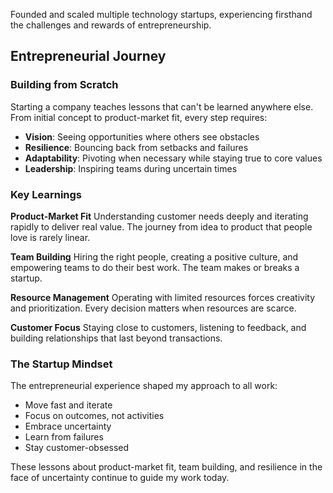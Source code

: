 Founded and scaled multiple technology startups, experiencing firsthand the challenges and rewards of entrepreneurship.

## Entrepreneurial Journey

### Building from Scratch
Starting a company teaches lessons that can't be learned anywhere else. From initial concept to product-market fit, every step requires:

- **Vision**: Seeing opportunities where others see obstacles
- **Resilience**: Bouncing back from setbacks and failures
- **Adaptability**: Pivoting when necessary while staying true to core values
- **Leadership**: Inspiring teams during uncertain times

### Key Learnings

**Product-Market Fit**
Understanding customer needs deeply and iterating rapidly to deliver real value. The journey from idea to product that people love is rarely linear.

**Team Building**
Hiring the right people, creating a positive culture, and empowering teams to do their best work. The team makes or breaks a startup.

**Resource Management**
Operating with limited resources forces creativity and prioritization. Every decision matters when resources are scarce.

**Customer Focus**
Staying close to customers, listening to feedback, and building relationships that last beyond transactions.

### The Startup Mindset

The entrepreneurial experience shaped my approach to all work:
- Move fast and iterate
- Focus on outcomes, not activities
- Embrace uncertainty
- Learn from failures
- Stay customer-obsessed

These lessons about product-market fit, team building, and resilience in the face of uncertainty continue to guide my work today.
